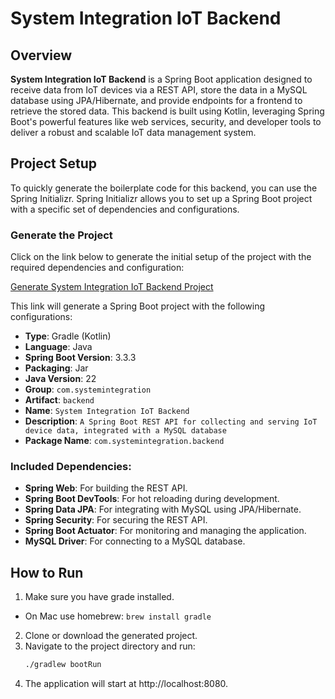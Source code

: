 # System Integration IoT Backend

## Overview

**System Integration IoT Backend** is a Spring Boot application designed to receive data from IoT devices via a REST API, store the data in a MySQL database using JPA/Hibernate, and provide endpoints for a frontend to retrieve the stored data. This backend is built using Kotlin, leveraging Spring Boot's powerful features like web services, security, and developer tools to deliver a robust and scalable IoT data management system.

## Project Setup

To quickly generate the boilerplate code for this backend, you can use the Spring Initializr. Spring Initializr allows you to set up a Spring Boot project with a specific set of dependencies and configurations.

### Generate the Project

Click on the link below to generate the initial setup of the project with the required dependencies and configuration:

[Generate System Integration IoT Backend Project](https://start.spring.io/#!type=gradle-project-kotlin&language=java&platformVersion=3.3.3&packaging=jar&jvmVersion=22&groupId=com.systemintegration&artifactId=backend&name=System%20Integration%20IoT%20Backend&description=A%20Spring%20Boot%20REST%20API%20for%20collecting%20and%20serving%20IoT%20device%20data%2C%20integrated%20with%20a%20MySQL%20database&packageName=com.systemintegration.backend&dependencies=web,devtools,data-jpa,security,actuator,mysql)

This link will generate a Spring Boot project with the following configurations:

- **Type**: Gradle (Kotlin)
- **Language**: Java
- **Spring Boot Version**: 3.3.3
- **Packaging**: Jar
- **Java Version**: 22
- **Group**: `com.systemintegration`
- **Artifact**: `backend`
- **Name**: `System Integration IoT Backend`
- **Description**: `A Spring Boot REST API for collecting and serving IoT device data, integrated with a MySQL database`
- **Package Name**: `com.systemintegration.backend`

### Included Dependencies:

- **Spring Web**: For building the REST API.
- **Spring Boot DevTools**: For hot reloading during development.
- **Spring Data JPA**: For integrating with MySQL using JPA/Hibernate.
- **Spring Security**: For securing the REST API.
- **Spring Boot Actuator**: For monitoring and managing the application.
- **MySQL Driver**: For connecting to a MySQL database.

## How to Run

1. Make sure you have grade installed.

- On Mac use homebrew: `brew install gradle`

2. Clone or download the generated project.
3. Navigate to the project directory and run:
   ```bash
   ./gradlew bootRun
   ```
4. The application will start at http://localhost:8080.

